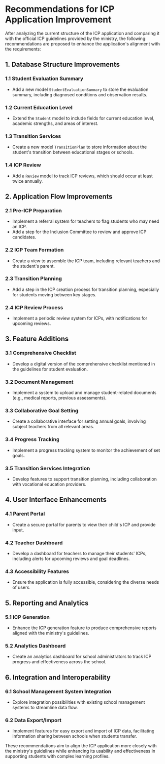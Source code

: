 # Recommendations for ICP Application Improvement

After analyzing the current structure of the ICP application and comparing it with the official ICP guidelines provided by the ministry, the following recommendations are proposed to enhance the application's alignment with the requirements:

## 1. Database Structure Improvements

### 1.1 Student Evaluation Summary
- Add a new model `StudentEvaluationSummary` to store the evaluation summary, including diagnosed conditions and observation results.

### 1.2 Current Education Level
- Extend the `Student` model to include fields for current education level, academic strengths, and areas of interest.

### 1.3 Transition Services
- Create a new model `TransitionPlan` to store information about the student's transition between educational stages or schools.

### 1.4 ICP Review
- Add a `Review` model to track ICP reviews, which should occur at least twice annually.

## 2. Application Flow Improvements

### 2.1 Pre-ICP Preparation
- Implement a referral system for teachers to flag students who may need an ICP.
- Add a step for the Inclusion Committee to review and approve ICP candidates.

### 2.2 ICP Team Formation
- Create a view to assemble the ICP team, including relevant teachers and the student's parent.

### 2.3 Transition Planning
- Add a step in the ICP creation process for transition planning, especially for students moving between key stages.

### 2.4 ICP Review Process
- Implement a periodic review system for ICPs, with notifications for upcoming reviews.

## 3. Feature Additions

### 3.1 Comprehensive Checklist
- Develop a digital version of the comprehensive checklist mentioned in the guidelines for student evaluation.

### 3.2 Document Management
- Implement a system to upload and manage student-related documents (e.g., medical reports, previous assessments).

### 3.3 Collaborative Goal Setting
- Create a collaborative interface for setting annual goals, involving subject teachers from all relevant areas.

### 3.4 Progress Tracking
- Implement a progress tracking system to monitor the achievement of set goals.

### 3.5 Transition Services Integration
- Develop features to support transition planning, including collaboration with vocational education providers.

## 4. User Interface Enhancements

### 4.1 Parent Portal
- Create a secure portal for parents to view their child's ICP and provide input.

### 4.2 Teacher Dashboard
- Develop a dashboard for teachers to manage their students' ICPs, including alerts for upcoming reviews and goal deadlines.

### 4.3 Accessibility Features
- Ensure the application is fully accessible, considering the diverse needs of users.

## 5. Reporting and Analytics

### 5.1 ICP Generation
- Enhance the ICP generation feature to produce comprehensive reports aligned with the ministry's guidelines.

### 5.2 Analytics Dashboard
- Create an analytics dashboard for school administrators to track ICP progress and effectiveness across the school.

## 6. Integration and Interoperability

### 6.1 School Management System Integration
- Explore integration possibilities with existing school management systems to streamline data flow.

### 6.2 Data Export/Import
- Implement features for easy export and import of ICP data, facilitating information sharing between schools when students transfer.

These recommendations aim to align the ICP application more closely with the ministry's guidelines while enhancing its usability and effectiveness in supporting students with complex learning profiles.
